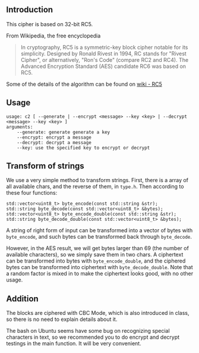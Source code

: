 ## Introduction

This cipher is based on 32-bit RC5.

From Wikipedia, the free encyclopedia

> In cryptography, RC5 is a symmetric-key block cipher notable for its simplicity. Designed by Ronald Rivest in 1994, RC stands for "Rivest Cipher", or alternatively, "Ron's Code" (compare RC2 and RC4). The Advanced Encryption Standard (AES) candidate RC6 was based on RC5.

Some of the details of the algorithm can be found on [wiki - RC5](https://en.wikipedia.org/wiki/RC5)


## Usage
```
usage: c2 [ --generate | --encrypt <message> --key <key> | --decrypt <message> --key <key> ]
arguments:
	--generate: generate generate a key
	--encrypt: encrypt a message
	--decrypt: decrypt a message
	--key: use the specified key to encrypt or decrypt
```

## Transform of strings
We use a very simple method to transform strings. First, there is a array of all available chars, and the reverse of them, in `type.h`. Then according to these four functions:
```
std::vector<uint8_t> byte_encode(const std::string &str);
std::string byte_decode(const std::vector<uint8_t> &bytes);
std::vector<uint8_t> byte_encode_double(const std::string &str);
std::string byte_decode_double(const std::vector<uint8_t> &bytes);
```
A string of right form of input can be transformed into a vector of bytes with `byte_encode`, and such bytes can be transformed back through `byte_decode`.

However, in the AES result, we will get bytes larger than 69 (the number of available characters), so we simply save them in two chars. A ciphertext can be transformed into bytes with `byte_encode_double`, and the ciphered bytes can be transformed into ciphertext with `byte_decode_double`. Note that a random factor is mixed in to make the ciphertext looks good, with no other usage.

## Addition
The blocks are ciphered with CBC Mode, which is also introduced in class, so there is no need to explain details about it.

The bash on Ubuntu seems have some bug on recognizing special characters in text, so we recommended you to do encrypt and decrypt testings in the main function. It will be very convenient.